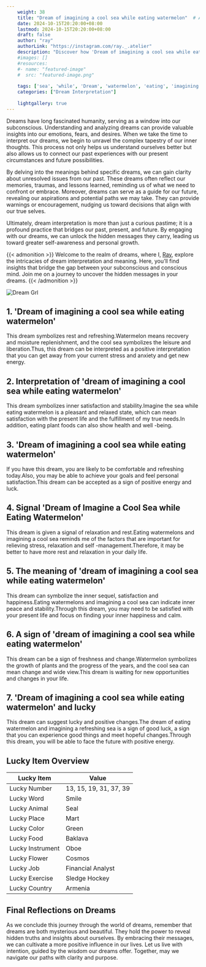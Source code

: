```yaml
---
    weight: 38
    title: "Dream of imagining a cool sea while eating watermelon"  # Assuming 'title' column exists
    date: 2024-10-15T20:20:00+08:00
    lastmod: 2024-10-15T20:20:00+08:00
    draft: false
    author: "ray"
    authorLink: "https://instagram.com/ray._.atelier"
    description: "Discover how 'Dream of imagining a cool sea while eating watermelon' can interpret your future and uncover its significant meanings in your life."
    #images: []
    #resources:
    #- name: "featured-image"
    #  src: "featured-image.png"
    
    tags: ['sea', 'while', 'Dream', 'watermelon', 'eating', 'imagining', 'cool']
    categories: ["Dream Interpretation"]
    
    lightgallery: true
---
```

    
Dreams have long fascinated humanity, serving as a window into our subconscious. Understanding and analyzing dreams can provide valuable insights into our emotions, fears, and desires. When we take the time to interpret our dreams, we begin to unravel the complex tapestry of our inner thoughts. This process not only helps us understand ourselves better but also allows us to connect our past experiences with our present circumstances and future possibilities.

By delving into the meanings behind specific dreams, we can gain clarity about unresolved issues from our past. These dreams often reflect our memories, traumas, and lessons learned, reminding us of what we need to confront or embrace. Moreover, dreams can serve as a guide for our future, revealing our aspirations and potential paths we may take. They can provide warnings or encouragement, nudging us toward decisions that align with our true selves.

Ultimately, dream interpretation is more than just a curious pastime; it is a profound practice that bridges our past, present, and future. By engaging with our dreams, we can unlock the hidden messages they carry, leading us toward greater self-awareness and personal growth.

{{< admonition >}}
Welcome to the realm of dreams, where I, [Ray](https://instagram.com/ray._.atelier), explore the intricacies of dream interpretation and meaning. Here, you’ll find insights that bridge the gap between your subconscious and conscious mind. Join me on a journey to uncover the hidden messages in your dreams.
{{< /admonition >}}

![Dream Grl](https://cdn.pixabay.com/photo/2017/11/02/03/35/gothic-2910057_1280.jpg "Dream Grl")

## 1. 'Dream of imagining a cool sea while eating watermelon'
This dream symbolizes rest and refreshing.Watermelon means recovery and moisture replenishment, and the cool sea symbolizes the leisure and liberation.Thus, this dream can be interpreted as a positive interpretation that you can get away from your current stress and anxiety and get new energy.

## 2. Interpretation of 'dream of imagining a cool sea while eating watermelon'
This dream symbolizes inner satisfaction and stability.Imagine the sea while eating watermelon is a pleasant and relaxed state, which can mean satisfaction with the present life and the fulfillment of my true needs.In addition, eating plant foods can also show health and well -being.

## 3. 'Dream of imagining a cool sea while eating watermelon'
If you have this dream, you are likely to be comfortable and refreshing today.Also, you may be able to achieve your goals and feel personal satisfaction.This dream can be accepted as a sign of positive energy and luck.

## 4. Signal 'Dream of Imagine a Cool Sea while Eating Watermelon'
This dream is given a signal of relaxation and rest.Eating watermelons and imagining a cool sea reminds me of the factors that are important for relieving stress, relaxation and self -management.Therefore, it may be better to have more rest and relaxation in your daily life.

## 5. The meaning of 'dream of imagining a cool sea while eating watermelon'
This dream can symbolize the inner sequel, satisfaction and happiness.Eating watermelons and imagining a cool sea can indicate inner peace and stability.Through this dream, you may need to be satisfied with your present life and focus on finding your inner happiness and calm.

## 6. A sign of 'dream of imagining a cool sea while eating watermelon'
This dream can be a sign of freshness and change.Watermelon symbolizes the growth of plants and the progress of the years, and the cool sea can mean change and wide view.This dream is waiting for new opportunities and changes in your life.

## 7. 'Dream of imagining a cool sea while eating watermelon' and lucky
This dream can suggest lucky and positive changes.The dream of eating watermelon and imagining a refreshing sea is a sign of good luck, a sign that you can experience good things and meet hopeful changes.Through this dream, you will be able to face the future with positive energy.

## Lucky Item Overview
| Lucky Item          | Value              |
|---------------|--------------------|
| Lucky Number        | 13, 15, 19, 31, 37, 39  |
| Lucky Word          | Smile |
| Lucky Animal        | Seal |
| Lucky Place         | Mart     |
| Lucky Color         | Green     |
| Lucky Food          | Baklava      |
| Lucky Instrument    | Oboe |
| Lucky Flower        | Cosmos    |
| Lucky Job           | Financial Analyst       |
| Lucky Exercise      | Sledge Hockey  |
| Lucky Country       | Armenia    |


##  Final Reflections on Dreams

As we conclude this journey through the world of dreams, remember that dreams are both mysterious and beautiful. They hold the power to reveal hidden truths and insights about ourselves. By embracing their messages, we can cultivate a more positive influence in our lives. Let us live with intention, guided by the wisdom our dreams offer. Together, may we navigate our paths with clarity and purpose.
